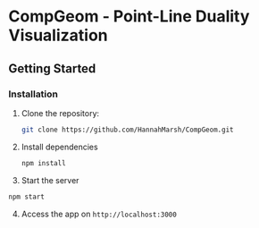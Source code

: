 # CompGeom - Point-Line Duality Visualization

## Getting Started

### Installation

1. Clone the repository:
   ```bash
   git clone https://github.com/HannahMarsh/CompGeom.git
   ```

2. Install dependencies
   ```bash
   npm install
   ```

3. Start the server
```bash
npm start
```

4. Access the app on `http://localhost:3000`

